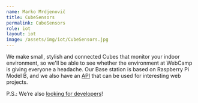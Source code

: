 ```yaml
---
name: Marko Mrdjenovič
title: CubeSensors
permalink: CubeSensors
role: iot
layout: iot
image: /assets/img/iot/CubeSensors.jpg
---
```


We make small, stylish and connected Cubes that monitor your indoor environment, so we'll be able to see whether the environment at WebCamp is giving everyone a headache. Our Base station is based on Raspberry Pi Model B, and we also have an [API](https://my.cubesensors.com/docs) that can be used for interesting web projects.

P.S.: We’re also [looking for developers](https://cubesensors.com/join-us/)!